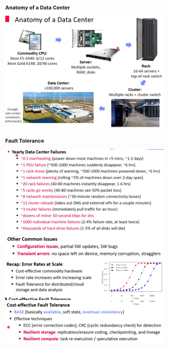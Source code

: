 ### Anatomy of a Data Center
![](../../../z_images/Pasted%20image%2020220609185221.png)

### Fault Tolerance
![](../../../z_images/Pasted%20image%2020220609185739.png)
![](../../../z_images/Pasted%20image%2020220609190140.png)
![](../../../z_images/Pasted%20image%2020220609190151.png)
![](../../../z_images/Pasted%20image%2020220609190203.png)